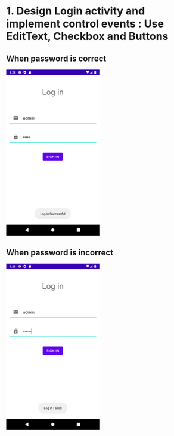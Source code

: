 # 1. Design Login activity and implement control events : Use EditText, Checkbox and Buttons

## When password is correct
<img src=Screenshot_1633319886.png width="250">


## When password is incorrect
<img src=Screenshot_1633319895.png width="250">



